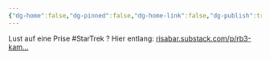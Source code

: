 ```yaml
---
{"dg-home":false,"dg-pinned":false,"dg-home-link":false,"dg-publish":true,"tags":["dgblip"],"disabled rules":["yaml-title","yaml-title-alias","file-name-heading"],"title":"philipp on mastodon @ 2023-04-28","created-date":"2023-04-28T07:04:14","id":110275163209964690,"updated-date":"2025-05-02T08:50:43","dg-path":"blips/110275163209964684.md","permalink":"/blips/110275163209964684/","dgPassFrontmatter":true}
---
```



Lust auf eine Prise #StarTrek ? Hier entlang: [risabar.substack.com/p/rb3-kam…](https://risabar.substack.com/p/rb3-kampf-um-organia-errand-of-mercy)



